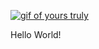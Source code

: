 [![gif of yours truly](https://github.com/argyleink/argyleink/blob/master/argyleink-sm2.gif?raw=true)](https://omoorion.github.io/threejseffects/)

Hello World!
